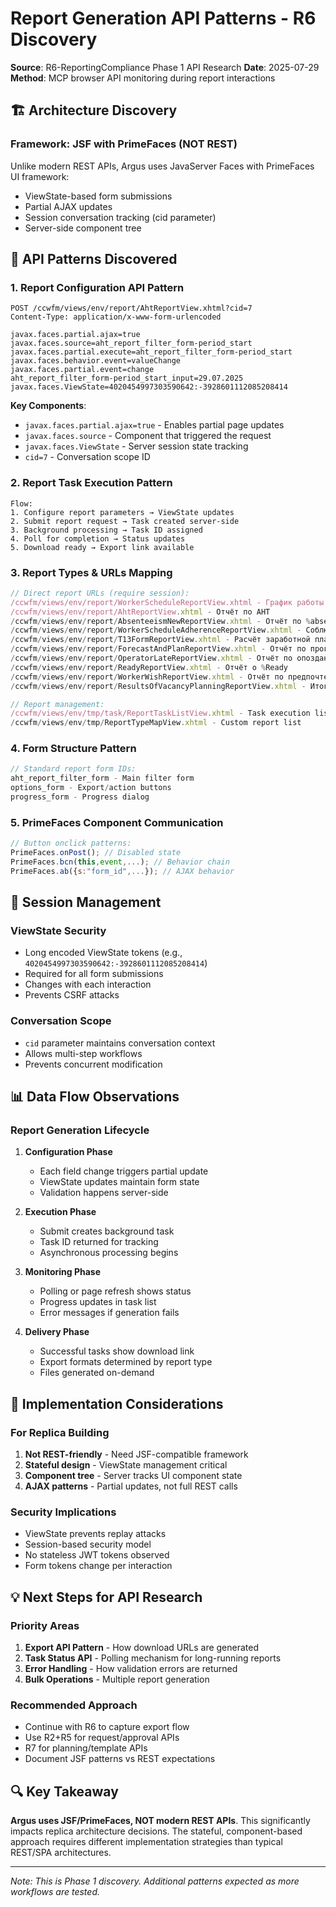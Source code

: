# Report Generation API Patterns - R6 Discovery

**Source**: R6-ReportingCompliance Phase 1 API Research
**Date**: 2025-07-29
**Method**: MCP browser API monitoring during report interactions

## 🏗️ Architecture Discovery

### Framework: JSF with PrimeFaces (NOT REST)
Unlike modern REST APIs, Argus uses JavaServer Faces with PrimeFaces UI framework:
- ViewState-based form submissions
- Partial AJAX updates
- Session conversation tracking (cid parameter)
- Server-side component tree

## 📡 API Patterns Discovered

### 1. Report Configuration API Pattern
```http
POST /ccwfm/views/env/report/AhtReportView.xhtml?cid=7
Content-Type: application/x-www-form-urlencoded

javax.faces.partial.ajax=true
javax.faces.source=aht_report_filter_form-period_start
javax.faces.partial.execute=aht_report_filter_form-period_start
javax.faces.behavior.event=valueChange
javax.faces.partial.event=change
aht_report_filter_form-period_start_input=29.07.2025
javax.faces.ViewState=4020454997303590642:-3928601112085208414
```

**Key Components**:
- `javax.faces.partial.ajax=true` - Enables partial page updates
- `javax.faces.source` - Component that triggered the request
- `javax.faces.ViewState` - Server session state tracking
- `cid=7` - Conversation scope ID

### 2. Report Task Execution Pattern
```
Flow:
1. Configure report parameters → ViewState updates
2. Submit report request → Task created server-side
3. Background processing → Task ID assigned
4. Poll for completion → Status updates
5. Download ready → Export link available
```

### 3. Report Types & URLs Mapping
```javascript
// Direct report URLs (require session):
/ccwfm/views/env/report/WorkerScheduleReportView.xhtml - График работы сотрудников
/ccwfm/views/env/report/AhtReportView.xhtml - Отчёт по AHT
/ccwfm/views/env/report/AbsenteeismNewReportView.xhtml - Отчёт по %absenteeism
/ccwfm/views/env/report/WorkerScheduleAdherenceReportView.xhtml - Соблюдение расписания
/ccwfm/views/env/report/T13FormReportView.xhtml - Расчёт заработной платы
/ccwfm/views/env/report/ForecastAndPlanReportView.xhtml - Отчёт по прогнозу и плану
/ccwfm/views/env/report/OperatorLateReportView.xhtml - Отчёт по опозданиям
/ccwfm/views/env/report/ReadyReportView.xhtml - Отчёт о %Ready
/ccwfm/views/env/report/WorkerWishReportView.xhtml - Отчёт по предпочтениям
/ccwfm/views/env/report/ResultsOfVacancyPlanningReportView.xhtml - Итоги планирования

// Report management:
/ccwfm/views/env/tmp/task/ReportTaskListView.xhtml - Task execution list
/ccwfm/views/env/tmp/ReportTypeMapView.xhtml - Custom report list
```

### 4. Form Structure Pattern
```javascript
// Standard report form IDs:
aht_report_filter_form - Main filter form
options_form - Export/action buttons
progress_form - Progress dialog
```

### 5. PrimeFaces Component Communication
```javascript
// Button onclick patterns:
PrimeFaces.onPost(); // Disabled state
PrimeFaces.bcn(this,event,...); // Behavior chain
PrimeFaces.ab({s:"form_id",...}); // AJAX behavior
```

## 🔐 Session Management

### ViewState Security
- Long encoded ViewState tokens (e.g., `4020454997303590642:-3928601112085208414`)
- Required for all form submissions
- Changes with each interaction
- Prevents CSRF attacks

### Conversation Scope
- `cid` parameter maintains conversation context
- Allows multi-step workflows
- Prevents concurrent modification

## 📊 Data Flow Observations

### Report Generation Lifecycle
1. **Configuration Phase**
   - Each field change triggers partial update
   - ViewState updates maintain form state
   - Validation happens server-side

2. **Execution Phase**
   - Submit creates background task
   - Task ID returned for tracking
   - Asynchronous processing begins

3. **Monitoring Phase**
   - Polling or page refresh shows status
   - Progress updates in task list
   - Error messages if generation fails

4. **Delivery Phase**
   - Successful tasks show download link
   - Export formats determined by report type
   - Files generated on-demand

## 🚨 Implementation Considerations

### For Replica Building
1. **Not REST-friendly** - Need JSF-compatible framework
2. **Stateful design** - ViewState management critical
3. **Component tree** - Server tracks UI component state
4. **AJAX patterns** - Partial updates, not full REST calls

### Security Implications
- ViewState prevents replay attacks
- Session-based security model
- No stateless JWT tokens observed
- Form tokens change per interaction

## 💡 Next Steps for API Research

### Priority Areas
1. **Export API Pattern** - How download URLs are generated
2. **Task Status API** - Polling mechanism for long-running reports
3. **Error Handling** - How validation errors are returned
4. **Bulk Operations** - Multiple report generation

### Recommended Approach
- Continue with R6 to capture export flow
- Use R2+R5 for request/approval APIs
- R7 for planning/template APIs
- Document JSF patterns vs REST expectations

## 🔍 Key Takeaway

**Argus uses JSF/PrimeFaces, NOT modern REST APIs**. This significantly impacts replica architecture decisions. The stateful, component-based approach requires different implementation strategies than typical REST/SPA architectures.

---

*Note: This is Phase 1 discovery. Additional patterns expected as more workflows are tested.*